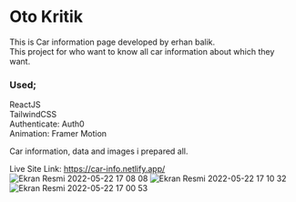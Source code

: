 # Oto Kritik<br>

This is Car information page developed by erhan balik. <br> This project for who want to know all car information about which they want.

### Used; <br>
ReactJS <br>
TailwindCSS <br>
Authenticate: Auth0 <br>
Animation: Framer Motion <br>

Car information, data and images i prepared all. <br>

Live Site Link: https://car-info.netlify.app/
![Ekran Resmi 2022-05-22 17 08 08](https://user-images.githubusercontent.com/62326578/169700703-8b2d880b-6c31-4d99-9b61-a6077d518fd7.png)
![Ekran Resmi 2022-05-22 17 10 32](https://user-images.githubusercontent.com/62326578/169700706-9676f883-20c1-4dbc-ba84-e96c6c9e61cf.png)
![Ekran Resmi 2022-05-22 17 00 53](https://user-images.githubusercontent.com/62326578/169700707-550505f4-92dd-4fd9-9a59-d9021297cfad.png)
